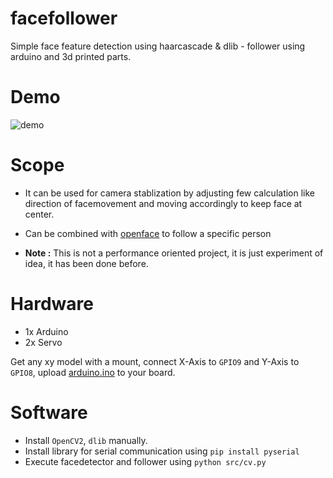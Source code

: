 # facefollower

Simple face feature detection using haarcascade & dlib - follower using arduino and 3d printed parts.


# Demo
 ![demo](doc/demo.gif)
 

# Scope
- It can be used for camera stablization by adjusting few calculation like direction of facemovement and moving accordingly to keep face at center.
- Can be combined with [openface](https://github.com/cmusatyalab/openface) to follow a specific person

- **Note :** This is not a performance oriented project, it is just experiment of idea, it has been done before.


# Hardware
- 1x Arduino
- 2x Servo

Get any xy model with a mount, connect X-Axis to `GPIO9` and Y-Axis to `GPIO8`, upload [arduino.ino](arduino/arduino.ino) to your board.

# Software 

 - Install `OpenCV2`, `dlib` manually.
 - Install library for serial communication using `pip install pyserial`
 - Execute facedetector and follower using `python src/cv.py`
